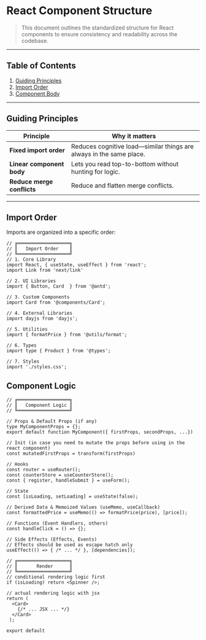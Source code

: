 <!-- README.md -->

# React Component Structure
> This document outlines the standardized structure for React components to ensure consistency and readability across the codebase.

---

## Table of Contents
1. [Guiding Principles](#guiding-principles)  
2. [Import Order](#import-order)  
3. [Component Body](#component-body)  

---

## Guiding Principles

| Principle&nbsp; | Why it matters |
| --------------- | -------------- |
| **Fixed import order** | Reduces cognitive load—similar things are always in the same place. |
| **Linear component body** | Lets you read top-to-bottom without hunting for logic. |
| **Reduce merge conflicts** | Reduce and flatten merge conflicts. |

---

## Import Order

Imports are organized into a specific order:

```tsx
// ╔═══════════════════╗
// ║   Import Order    ║
// ╚═══════════════════╝
// 1. Core Library
import React, { useState, useEffect } from 'react';
import Link from 'next/link'

// 2. UI Libraries
import { Button, Card  } from '@antd';

// 3. Custom Components
import Card from '@components/Card';

// 4. External Libraries
import dayjs from 'dayjs';

// 5. Utilities
import { formatPrice } from '@utils/format';

// 6. Types
import type { Product } from '@types';

// 7. Styles
import './styles.css';
```

## Component Logic

```tsx
// ╔═══════════════════╗
// ║   Component Logic ║
// ╚═══════════════════╝

// Props & Default Props (if any)
type MyComponentProps = {};
export default function MyComponent({ firstProps, secondProps, ...})

// Init (in case you need to mutate the props before using in the react component)
const mutatedFirstProps = transform(firstProps)

// Hooks
const router = useRouter();
const counterStore = useCounterStore();
const { register, handleSubmit } = useForm();

// State
const [isLoading, setLoading] = useState(false);

// Derived Data & Memoized Values (useMemo, useCallback)
const formattedPrice = useMemo(() => formatPrice(price), [price]);

// Functions (Event Handlers, others)
const handleClick = () => {};

// Side Effects (Effects, Events)
// Effects should be used as escape hatch only
useEffect(() => { /* ... */ }, [dependencies]);

// ╔═══════════════════╗
// ║       Render      ║
// ╚═══════════════════╝
// conditional rendering logic first
if (isLoading) return <Spinner />;

// actual rendering logic with jsx
return (
  <Card>
    {/* ... JSX ... */}
  </Card>
 );

export default
```
